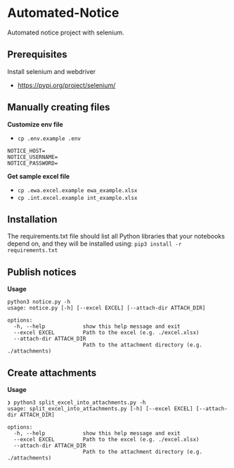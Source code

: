 # Automated-Notice
Automated notice project with selenium.

## Prerequisites
Install selenium and webdriver
- https://pypi.org/project/selenium/ 
## Manually creating files
**Customize env file**
- `cp .env.example .env`
```
NOTICE_HOST=
NOTICE_USERNAME=
NOTICE_PASSWORD=
```
**Get sample excel file**
- `cp .ewa.excel.example ewa_example.xlsx`
- `cp .int.excel.example int_example.xlsx`

## Installation
The requirements.txt file should list all Python libraries that your notebooks depend on, and they will be installed using:
```pip3 install -r requirements.txt```

## Publish notices 
**Usage**
```
python3 notice.py -h
usage: notice.py [-h] [--excel EXCEL] [--attach-dir ATTACH_DIR]

options:
  -h, --help            show this help message and exit
  --excel EXCEL         Path to the excel (e.g. ./excel.xlsx)
  --attach-dir ATTACH_DIR
                        Path to the attachment directory (e.g. ./attachments)
```

## Create attachments
**Usage**
```
❯ python3 split_excel_into_attachments.py -h
usage: split_excel_into_attachments.py [-h] [--excel EXCEL] [--attach-dir ATTACH_DIR]

options:
  -h, --help            show this help message and exit
  --excel EXCEL         Path to the excel (e.g. ./excel.xlsx)
  --attach-dir ATTACH_DIR
                        Path to the attachment directory (e.g. ./attachments)
```
